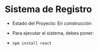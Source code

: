 <h1> Sistema de Registro</h1>  

- Estado del Proyecto: En construcción

- Para ejecutar el sistema, debes poner:

- ```npm install react```
